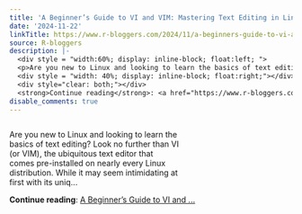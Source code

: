 ```yaml
---
title: 'A Beginner’s Guide to VI and VIM: Mastering Text Editing in Linux'
date: '2024-11-22'
linkTitle: https://www.r-bloggers.com/2024/11/a-beginners-guide-to-vi-and-vim-mastering-text-editing-in-linux/
source: R-bloggers
description: |-
  <div style = "width:60%; display: inline-block; float:left; ">
  <p>Are you new to Linux and looking to learn the basics of text editing? Look no further than VI (or VIM), the ubiquitous text editor that comes pre-installed on nearly every Linux distribution. While it may seem intimidating at first with its uniq...</p></div>
  <div style = "width: 40%; display: inline-block; float:right;"></div>
  <div style="clear: both;"></div>
  <strong>Continue reading</strong>: <a href="https://www.r-bloggers.com/2024/11/a-beginners-guide-to-vi-and-vim-mastering-text-editing-in-linux/">A Beginner’s Guide to VI and ...
disable_comments: true
---
```

<div style = "width:60%; display: inline-block; float:left; ">
<p>Are you new to Linux and looking to learn the basics of text editing? Look no further than VI (or VIM), the ubiquitous text editor that comes pre-installed on nearly every Linux distribution. While it may seem intimidating at first with its uniq...</p></div>
<div style = "width: 40%; display: inline-block; float:right;"></div>
<div style="clear: both;"></div>
<strong>Continue reading</strong>: <a href="https://www.r-bloggers.com/2024/11/a-beginners-guide-to-vi-and-vim-mastering-text-editing-in-linux/">A Beginner’s Guide to VI and ...